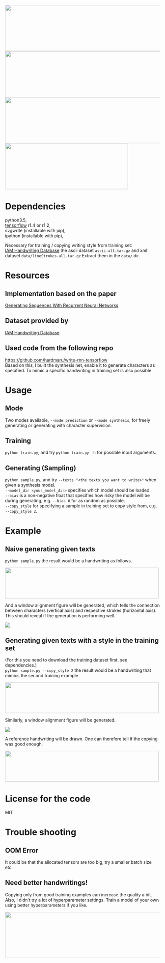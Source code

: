 
<img src="https://github.com/Mingpan/handwriting_generation/blob/master/samples/this_is_a_handwriting_generation_model_13.svg" width="1000" height="150">

<img src="https://github.com/Mingpan/handwriting_generation/blob/master/samples/it_is_able_to_write_texts_as_given_13.svg" width="1000" height="150">

<img src="https://github.com/Mingpan/handwriting_generation/blob/master/samples/or_change_writing_style_2.svg" width="700" height="150">

<img src="https://github.com/Mingpan/handwriting_generation/blob/master/samples/if_asked_to_554.svg" width="400" height="150">

# Dependencies
python3.5,  
[tensorflow](https://www.tensorflow.org/install/) r1.4 or r1.2,  
svgwrite (installable with pip),  
ipython (installable with pip),  

Necessary for training / copying writing style from training set:  
[IAM Handwriting Database](http://www.fki.inf.unibe.ch/databases/iam-on-line-handwriting-database/download-the-iam-on-line-handwriting-database) the ascii dataset `ascii-all.tar.gz` and xml dataset `data/lineStrokes-all.tar.gz` Extract them in the `data/` dir.

# Resources
## Implementation based on the paper
[Generating Sequences With Recurrent Neural Networks](https://arxiv.org/abs/1308.0850)
## Dataset provided by
[IAM Handwriting Database](http://www.fki.inf.unibe.ch/databases/iam-on-line-handwriting-database/download-the-iam-on-line-handwriting-database)
## Used code from the following repo
https://github.com/hardmaru/write-rnn-tensorflow  
Based on this, I built the synthesis net, enable it to generate characters as specified. To mimic a specific handwriting in training set is also possible.

# Usage
## Mode
Two modes available, `--mode prediction` or `--mode synthesis`, for freely generating or generating with character supervision.
## Training
`python train.py`, and try `python train.py -h` for possible input arguments.
## Generating (Sampling)
`python sample.py`, and try `--texts "<the texts you want to write>"` when given a synthesis model.  
`--model_dir <your_model_dir>` specifies which model should be loaded.  
`--bias` is a non-negative float that specifies how risky the model will be during generating, e.g. `--bias 0` for as random as possible.  
`--copy_style` for specifying a sample in training set to copy style from, e.g. `--copy_style 2`.

# Example
## Naive generating given texts
`python sample.py` the result would be a handwriting as follows.  

<img src="https://github.com/Mingpan/handwriting_generation/blob/master/samples/sample.normal.svg" width="500" height="100">  

And a window alignment figure will be generated, which tells the connection between characters (vertical axis) and respective strokes (horizontal axis). This should reveal if the generation is performing well.  

<img src="https://github.com/Mingpan/handwriting_generation/blob/master/samples/sample_window.svg" >

## Generating given texts with a style in the training set
(For this you need to download the training dataset first, see dependencies.)  
`python sample.py --copy_style 2` the result would be a handwriting that mimics the second training example.   

<img src="https://github.com/Mingpan/handwriting_generation/blob/master/samples/sample_copy.normal.svg" width="500" height="100">    

Similarly, a window alignment figure will be generated.  

<img src="https://github.com/Mingpan/handwriting_generation/blob/master/samples/sample_window_copy.svg">    

A reference handwriting will be drawn. One can therefore tell if the copying was good enough.  

<img src="https://github.com/Mingpan/handwriting_generation/blob/master/samples/sample_copy.normal_ref.svg" width="500" height="100">    

# License for the code
MIT

# Trouble shooting
## OOM Error
It could be that the allocated tensors are too big, try a smaller batch size etc.  
## Need better handwritings!
Copying only from good training examples can increase the quality a bit. Also, I didn't try a lot of hyperparameter settings. Train a model of your own using better hyperparameters if you like.


<img src="https://github.com/Mingpan/handwriting_generation/blob/master/samples/any_feedback_is_welcome.svg" width="700" height="150">
